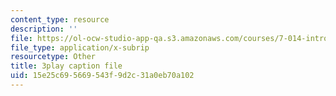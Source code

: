 ```yaml
---
content_type: resource
description: ''
file: https://ol-ocw-studio-app-qa.s3.amazonaws.com/courses/7-014-introductory-biology-spring-2005/15e25c695669543f9d2c31a0eb70a102_Uf7qNWklQkE.vtt
file_type: application/x-subrip
resourcetype: Other
title: 3play caption file
uid: 15e25c69-5669-543f-9d2c-31a0eb70a102
---
```

